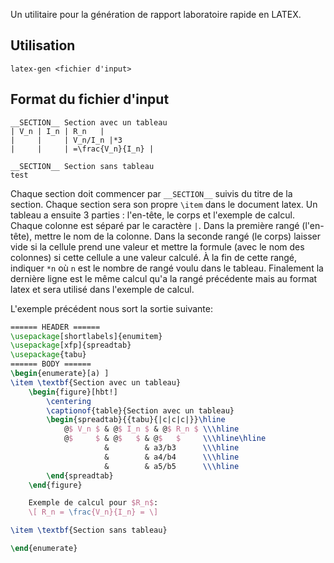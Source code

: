 Un utilitaire pour la génération de rapport laboratoire rapide en LATEX. 

## Utilisation
```
latex-gen <fichier d'input>
```

## Format du fichier d'input
```
__SECTION__ Section avec un tableau
| V_n | I_n | R_n   |
|     |     | V_n/I_n |*3
|     |     | =\frac{V_n}{I_n} |

__SECTION__ Section sans tableau
test
```
Chaque section doit commencer par `__SECTION__` suivis du titre de la section. Chaque section sera son propre `\item` dans le document latex. Un tableau a ensuite 3 parties : l'en-tête, le corps et l'exemple de calcul. Chaque colonne est séparé par le caractère `|`. Dans la première rangé (l'en-tête), mettre le nom de la colonne. Dans la seconde rangé (le corps) laisser vide si la cellule prend une valeur et mettre la formule (avec le nom des colonnes) si cette cellule a une valeur calculé. À la fin de cette rangé, indiquer `*n` où `n` est le nombre de rangé voulu dans le tableau. Finalement la dernière ligne est le même calcul qu'a la rangé précédente mais au format latex et sera utilisé dans l'exemple de calcul.

L'exemple précédent nous sort la sortie suivante:
```latex
====== HEADER ======
\usepackage[shortlabels]{enumitem}
\usepackage[xfp]{spreadtab}
\usepackage{tabu}
====== BODY ======
\begin{enumerate}[a) ]
\item \textbf{Section avec un tableau}
    \begin{figure}[hbt!]
        \centering
        \captionof{table}{Section avec un tableau}
        \begin{spreadtab}{{tabu}{|c|c|c|}}\hline
            @$ V_n $ & @$ I_n $ & @$ R_n $ \\\hline
            @$     $ & @$   $ & @$   $     \\\hline\hline
                     &        & a3/b3      \\\hline
                     &        & a4/b4      \\\hline
                     &        & a5/b5      \\\hline
        \end{spreadtab}
    \end{figure}

    Exemple de calcul pour $R_n$:
    \[ R_n = \frac{V_n}{I_n} = \]

\item \textbf{Section sans tableau}

\end{enumerate}
```